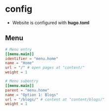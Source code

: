 # config

- Website is configured with **hugo.toml**

## Menu

```toml
# Menu entry
[[menu.main]]
identifier = "menu.home"
name = "Home"
url = "/" # open pages at "content/"
weight = 1

# Menu subentry
[[menu.main]]
parent = "menu.home"
name = "Option 1: Blogs"
url = "/blogs/" # content at "content/blogs/"
weight = 1
```
